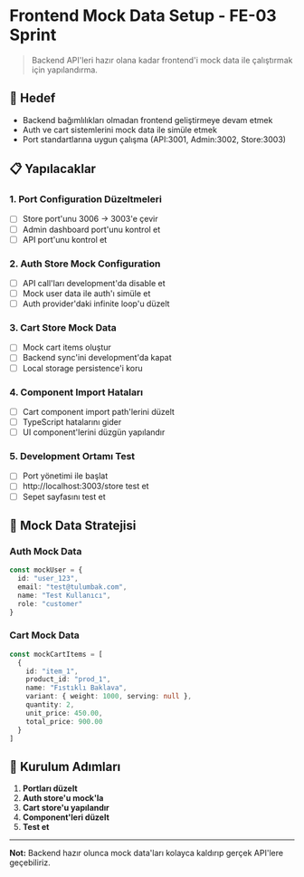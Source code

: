 # Frontend Mock Data Setup - FE-03 Sprint

> Backend API'leri hazır olana kadar frontend'i mock data ile çalıştırmak için yapılandırma.

## 🎯 Hedef
- Backend bağımlılıkları olmadan frontend geliştirmeye devam etmek
- Auth ve cart sistemlerini mock data ile simüle etmek
- Port standartlarına uygun çalışma (API:3001, Admin:3002, Store:3003)

## 📋 Yapılacaklar

### 1. Port Configuration Düzeltmeleri
- [ ] Store port'unu 3006 → 3003'e çevir
- [ ] Admin dashboard port'unu kontrol et
- [ ] API port'unu kontrol et

### 2. Auth Store Mock Configuration
- [ ] API call'ları development'da disable et
- [ ] Mock user data ile auth'ı simüle et
- [ ] Auth provider'daki infinite loop'u düzelt

### 3. Cart Store Mock Data
- [ ] Mock cart items oluştur
- [ ] Backend sync'ini development'da kapat
- [ ] Local storage persistence'i koru

### 4. Component Import Hataları
- [ ] Cart component import path'lerini düzelt
- [ ] TypeScript hatalarını gider
- [ ] UI component'lerini düzgün yapılandır

### 5. Development Ortamı Test
- [ ] Port yönetimi ile başlat
- [ ] http://localhost:3003/store test et
- [ ] Sepet sayfasını test et

## 🔧 Mock Data Stratejisi

### Auth Mock Data
```typescript
const mockUser = {
  id: "user_123",
  email: "test@tulumbak.com",
  name: "Test Kullanıcı",
  role: "customer"
}
```

### Cart Mock Data
```typescript
const mockCartItems = [
  {
    id: "item_1",
    product_id: "prod_1",
    name: "Fıstıklı Baklava",
    variant: { weight: 1000, serving: null },
    quantity: 2,
    unit_price: 450.00,
    total_price: 900.00
  }
]
```

## 🚀 Kurulum Adımları

1. **Portları düzelt**
2. **Auth store'u mock'la**
3. **Cart store'u yapılandır**
4. **Component'leri düzelt**
5. **Test et**

---

**Not:** Backend hazır olunca mock data'ları kolayca kaldırıp gerçek API'lere geçebiliriz.
